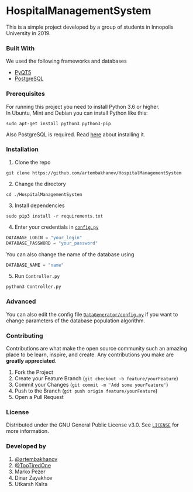 # HospitalManagementSystem
This is a simple project developed by a group of students in Innopolis University in 2019.

### Built With
We used the following frameworks and databases
* [PyQT5](https://www.riverbankcomputing.com/software/pyqt/intro)
* [PostgreSQL](https://www.postgresql.org/)
 
 ### Prerequisites

For running this project you need to install Python 3.6 or higher. <br>
In Ubuntu, Mint and Debian you can install Python like this:
```shell script
sudo apt-get install python3 python3-pip
```
Also PostgreSQL is required. Read [here](https://www.postgresql.org/download/) about installing it.
### Installation
1. Clone the repo
```shell script
git clone https://github.com/artembakhanov/HospitalManagementSystem
```
2. Change the directory
```shell script
cd ./HospitalManagementSystem
```
3. Install dependencies
```shell script
sudo pip3 install -r requirements.txt
```
4. Enter your credentials in [`config.py`](config.py)
```python
DATABASE_LOGIN = "your_login"
DATABASE_PASSWORD = "your_password"
```
You can also change the name of the database using
```python
DATABASE_NAME = "name"
```
5. Run `Controller.py`
```shell script
python3 Controller.py
```

### Advanced
You can also edit the config file [`DataGenerator/config.py`](DataGenerator/config.py) if you want to change parameters of the database population algorithm.

### Contributing

Contributions are what make the open source community such an amazing place to be learn, inspire, and create. Any contributions you make are **greatly appreciated**.

1. Fork the Project
2. Create your Feature Branch (`git checkout -b feature/yourFeature`)
3. Commit your Changes (`git commit -m 'Add some yourFeature'`)
4. Push to the Branch (`git push origin feature/yourFeature`)
5. Open a Pull Request

### License

Distributed under the GNU General Public License v3.0. See [`LICENSE`](LICENSE) for more information.

### Developed by

1. [@artembakhanov](https://github.com/artembakhanov)
2. [@TooTiredOne](https://github.com/TooTiredOne)
3. Marko Pezer
4. Dinar Zayakhov
5. Utkarsh Kalra
